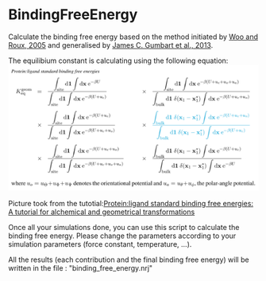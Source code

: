 # BindingFreeEnergy

Calculate the binding free energy based on the method initiated by [Woo and Roux, 2005](https://doi.org/10.1073/pnas.0409005102) and generalised by  [James C. Gumbart et al., 2013](https://pubs.acs.org/doi/10.1021/ct3008099).

The equilibium constant is calculating using the following equation:
![](equations.png "output" )

Picture took from the tutotial:[Protein:ligand standard binding free energies: A tutorial for alchemical and geometrical transformations](https://www.ks.uiuc.edu/Training/Tutorials/namd/PLB/tutorial-protein-ligand.pdf)


Once all your simulations done, you can use this script to calculate the binding free energy. Please change the parameters according to your simulation parameters (force constant, temperature, ...).


All the results (each contribution and the final binding free energy) will be written in the file : "binding_free_energy.nrj"
